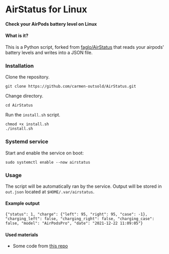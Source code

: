 # **AirStatus for Linux**
#### Check your AirPods battery level on Linux

#### What is it?
This is a Python script, forked from [faglo/AirStatus](https://github.com/faglo/AirStatus) that reads your airpods' battery levels and writes into a JSON file.

### Installation
Clone the repository.
```
git clone https://github.com/carmen-outsold/AirStatus.git
```
Change directory.

```
cd AirStatus
```

Run the `install.sh` script.
```
chmod +x install.sh
./install.sh
```

### Systemd service

Start and enable the service on boot:
 ```
sudo systemctl enable --now airstatus
```

### Usage

The script will be automatically ran by the service. Output will be stored in `out.json` located at `$HOME/.var/airstatus`.

#### Example output

```
{"status": 1, "charge": {"left": 95, "right": 95, "case": -1}, "charging_left": false, "charging_right": false, "charging_case": false, "model": "AirPodsPro", "date": "2021-12-22 11:09:05"}
```

#### Used materials
* Some code from [this repo](https://github.com/ohanedan/Airpods-Windows-Service)
